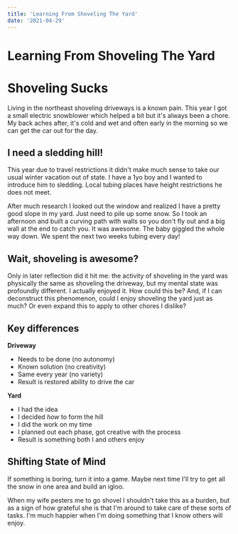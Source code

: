 ```yaml
---
title: 'Learning From Shoveling The Yard'
date: '2021-04-29'
---
```


# Learning From Shoveling The Yard

# Shoveling Sucks

Living in the northeast shoveling driveways is a known pain. This year I got a small electric snowblower which helped a bit but it's always been a chore. My back aches after, it's cold and wet and often early in the morning so we can get the car out for the day.

## I need a sledding hill!

This year due to travel restrictions it didn't make much sense to take our usual winter vacation out of state. I have a 1yo boy and I wanted to introduce him to sledding. Local tubing places have height restrictions he does not meet.

After much research I looked out the window and realized I have a pretty good slope in my yard. Just need to pile up some snow. So I took an afternoon and built a curving path with walls so you don't fly out and a big wall at the end to catch you. It was awesome. The baby giggled the whole way down. We spent the next two weeks tubing every day!

## Wait, shoveling is awesome?

Only in later reflection did it hit me: the activity of shoveling in the yard was physically the same as shoveling the driveway, but my mental state was profoundly different. I actually enjoyed it. How could this be? And, if I can deconstruct this phenomenon, could I enjoy shoveling the yard just as much? Or even expand this to apply to other chores I dislike?

## Key differences

**Driveway**
* Needs to be done (no autonomy)
* Known solution (no creativity)
* Same every year (no variety)
* Result is restored ability to drive the car

**Yard**
* I had the idea
* I decided _how_ to form the hill
* I did the work on my time
* I planned out each phase, got creative with the process
* Result is something both I and others enjoy

## Shifting State of Mind

If something is boring, turn it into a game. Maybe next time I'll try to get all the snow in one area and build an igloo.

When my wife pesters me to go shovel I shouldn't take this as a burden, but as a sign of how grateful she is that I'm around to take care of these sorts of tasks. I'm much happier when I'm doing something that I know others will enjoy.


